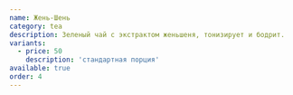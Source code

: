 ```yaml
---
name: Жень-Шень
category: tea
description: Зеленый чай с экстрактом женьшеня, тонизирует и бодрит.
variants:
  - price: 50
    description: 'стандартная порция'
available: true
order: 4
---
```

